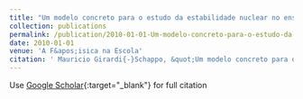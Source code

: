 ```yaml
---
title: "Um modelo concreto para o estudo da estabilidade nuclear no ensino m&apos;edio"
collection: publications
permalink: /publication/2010-01-01-Um-modelo-concreto-para-o-estudo-da-estabilidade-nuclear-no-ensino-medio
date: 2010-01-01
venue: 'A F&apos;isica na Escola'
citation: ' Mauricio Girardi{-}Schappo, &quot;Um modelo concreto para o estudo da estabilidade nuclear no ensino m&amp;apos;edio.&quot; A F&amp;apos;isica na Escola, 2010.'
---
```

Use [Google Scholar](https://scholar.google.com/scholar?q=Um+modelo+concreto+para+o+estudo+da+estabilidade+nuclear+no+ensino+m&#x27;edio){:target="_blank"} for full citation